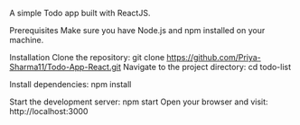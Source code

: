 A simple Todo app built with ReactJS.


Prerequisites
Make sure you have Node.js and npm installed on your machine.

Installation
Clone the repository: git clone https://github.com/Priya-Sharma11/Todo-App-React.git
Navigate to the project directory: cd todo-list

Install dependencies: npm install

Start the development server: npm start
Open your browser and visit: http://localhost:3000
